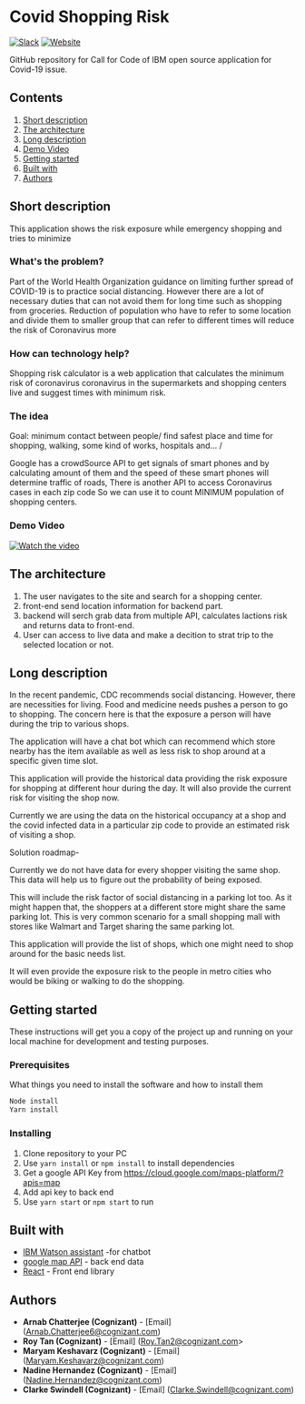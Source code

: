 # Covid Shopping Risk

[![Slack](https://img.shields.io/badge/Join-Slack-blue)](https://callforcode.org/slack) [![Website](https://img.shields.io/badge/View-Website-blue)](https://github.com/ArnabChatterjee/covad-19)

GitHub repository for Call for Code of IBM open source application for Covid-19 issue.

## Contents

1. [Short description](#short-description)
1. [The architecture](#the-architecture)
1. [Long description](#long-description)
1. [Demo Video](#demo-video)
1. [Getting started](#getting-started)
1. [Built with](#built-with)
1. [Authors](#authors)

## Short description
This application shows the risk exposure while emergency shopping and tries to minimize

### What's the problem?

Part of the World Health Organization guidance on limiting further spread of COVID-19 is to practice social distancing. However there are a lot of necessary duties that can not avoid them for long time such as shopping from groceries. Reduction of population who have to refer to some location and divide them to smaller group that can refer to different times will reduce the risk of Coronavirus more

### How can technology help?

Shopping risk calculator is a web application that calculates the minimum risk of coronavirus coronavirus in the supermarkets and shopping centers live and suggest times with minimum risk.

### The idea

Goal: minimum contact between people/ find safest place and time for shopping, walking, some kind of works, hospitals and... /

 Google has a crowdSource API to get signals of smart phones and by calculating amount of them and the speed of these smart phones will determine traffic of roads, 
 There is another API to access Coronavirus cases in each zip code
 So we can use it to count MINIMUM population of shopping centers.

 ### Demo Video

 [![Watch the video](https://github.com/kmaryam27/covad-19/blob/master/assets/2.png)](https://drive.google.com/file/d/1YW2WvIu1D_2626bdOCFXMZ5sNwh9zMh_/view?usp=sharing)

## The architecture

1. The user navigates to the site and search for a shopping center.
2. front-end send location information for backend part.
3. backend will serch grab data from multiple API, calculates lactions risk and returns data to front-end.
4. User can access to live data and make a decition to strat trip to the selected location or not.

## Long description

In the recent pandemic, CDC recommends social distancing. However, there are necessities for living. Food and medicine needs pushes a person to go to shopping. The concern here is that the exposure a person will have during the trip to various shops.

The application will have a chat bot which can recommend which store nearby has the item available as well as less risk to shop around at a specific given time slot.

This application will provide the historical data providing the risk exposure for shopping at different hour during the day. It will also provide the current risk for visiting the shop now.

Currently we are using the data on the historical occupancy at a shop and the covid infected data in a particular zip code to provide an estimated risk of visiting a shop.

Solution roadmap-

Currently we do not have data for every shopper visiting the same shop. This data will help us to figure out the probability of being exposed.

This will include the risk factor of social distancing in a parking lot too. As it might happen that, the shoppers at a different store might share the same parking lot. This is very common scenario for a small shopping mall with stores like Walmart and Target sharing the same parking lot.

This application will provide the list of shops, which one might need to shop around for the basic needs list.

It will even provide the exposure risk to the people in metro cities who would be biking or walking to do the shopping.

## Getting started

These instructions will get you a copy of the project up and running on your local machine for development and testing purposes.

### Prerequisites

What things you need to install the software and how to install them

```bash
Node install 
Yarn install
```

### Installing

1. Clone repository to your PC
2. Use `yarn install` or `npm install` to install dependencies
3. Get a google API Key from https://cloud.google.com/maps-platform/?apis=map
4. Add api key to back end 
5. Use `yarn start` or `npm start` to run 

## Built with

* [IBM Watson assistant](https://cloud.ibm.com/catalog?search=api%20connect#search_results) -for chatbot
* [google map API](https://www.google.com/maps) - back end data
* [React](https://reactjs.org/) - Front end library

## Authors

* **Arnab Chatterjee (Cognizant)** -  [Email] (Arnab.Chatterjee6@cognizant.com)
* **Roy Tan (Cognizant)** -  [Email] (Roy.Tan2@cognizant.com> 
* **Maryam Keshavarz (Cognizant)** -  [Email] (Maryam.Keshavarz@cognizant.com) 
* **Nadine Hernandez (Cognizant)** -  [Email] (Nadine.Hernandez@cognizant.com)
* **Clarke Swindell (Cognizant)** -  [Email] (Clarke.Swindell@cognizant.com)



